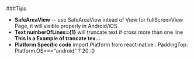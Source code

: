 ###Tips
* **SafeAreaView** -- use SafeAreaView intead of View for fullScreenView Page, it will visible properly in Android/iOS
* **Text numberOfLines={1}** will truncate text if cross more than one line **This Is a Example of trancate tex...**
* **Platform Specific code**  import Platform from react-native  : PaddingTop: Platform.OS==="android" ? 20 :0 
